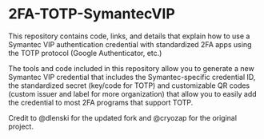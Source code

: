 # 2FA-TOTP-SymantecVIP

This repository contains code, links, and details that explain how to
use a Symantec VIP authentication credential with standardized 2FA apps
using the TOTP protocol (Google Authenticator, etc.)

The tools and code included in this repository allow you to generate a new
Symantec VIP credential that includes the Symantec-specific credential ID,
the standardized secret (key/code for TOTP) and customizable QR codes
(custom issuer and label for more organization) that allow you to easily
add the credential to most 2FA programs that support TOTP.

Credit to @dlenski for the updated fork and @cryozap for the original project.
